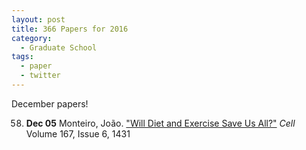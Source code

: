 ```yaml
---
layout: post
title: 366 Papers for 2016
category:
  - Graduate School
tags:
  - paper
  - twitter
---
```


December papers!

<!--break-->

58. **Dec 05** Monteiro, João. ["Will Diet and Exercise Save Us
    All?"][dec05monteiro] *Cell* Volume 167, Issue 6, 1431

[dec05monteiro]: https://dx.doi.org/10.1016/j.cell.2016.11.027
